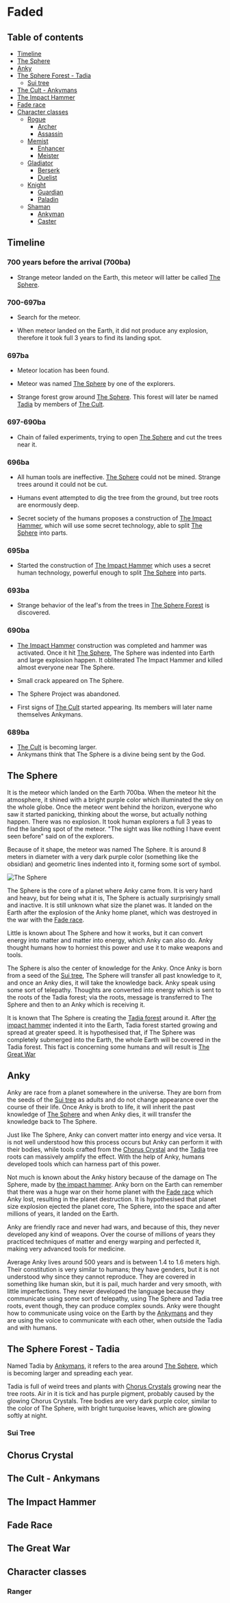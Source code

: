 # Faded

## Table of contents

- [Timeline](#timeline)
- [The Sphere](#the-sphere)
- [Anky](#anky)
- [The Sphere Forest - Tadia](#the-sphere-forest---tadia)
    - [Sui tree](#sui-tree)
- [The Cult - Ankymans](#the-cult---ankymans)
- [The Impact Hammer](#the-impact-hammer)
- [Fade race](#fade-race)
- [Character classes]()
    - [Rogue]()
        - [Archer]()
        - [Assassin]()
    - [Memist]()
        - [Enhancer]()
        - [Meister]()
    - [Gladiator]()
        - [Berserk]()
        - [Duelist]()
    - [Knight]()
        - [Guardian]()
        - [Paladin]()
    - [Shaman]()
        - [Ankyman]()
        - [Caster]()

## Timeline

### 700 years before the arrival (700ba)

- Strange meteor landed on the Earth, this meteor will latter be
  called [The Sphere](#the-sphere).

### 700-697ba

- Search for the meteor.

- When meteor landed on the Earth, it did not produce any explosion, therefore
  it took full 3 years to find its landing spot.

### 697ba

- Meteor location has been found.

- Meteor was named [The Sphere](#the-sphere) by one of the explorers.

- Strange forest grow around [The Sphere](#the-sphere). This forest will later
  be named [Tadia](#the-sphere-forest---tadia)
  by members of [The Cult](#the-cult---ankymans).

### 697-690ba

- Chain of failed experiments, trying to open
  [The Sphere](#the-sphere) and cut the trees near it.

### 696ba

- All human tools are ineffective. [The Sphere](#the-sphere)
  could not be mined. Strange trees around it could not be cut.

- Humans event attempted to dig the tree from the ground, but tree roots are
  enormously deep.

- Secret society of the humans proposes a construction of
  [The Impact Hammer](#the-impact-hammer), which will use some secret
  technology, able to split [The Sphere](#the-sphere)
  into parts.

### 695ba

- Started the construction of [The Impact Hammer](#the-impact-hammer)
  which uses a secret human technology, powerful enough to
  split [The Sphere](#the-sphere) into parts.

### 693ba

- Strange behavior of the leaf's from the trees in
  [The Sphere Forest](#the-sphere-forest---tadia) is discovered.

### 690ba

- [The Impact Hammer](#the-impact-hammer) construction was completed and hammer
  was activated. Once it hit
  [The Sphere](#the-sphere), The Sphere was indented into Earth and large
  explosion happen. It obliterated The Impact Hammer and killed almost everyone
  near The Sphere.

- Small crack appeared on The Sphere.

- The Sphere Project was abandoned.

- First signs of [The Cult](#the-cult---ankymans) started appearing. Its members
  will later name themselves Ankymans.

### 689ba

- [The Cult](#the-cult---ankymans) is becoming larger.
- Ankymans think that The Sphere is a divine being sent by the God.

## The Sphere

It is the meteor which landed on the Earth 700ba. When the meteor hit the
atmosphere, it shined with a bright purple color which illuminated the sky on
the whole globe. Once the meteor went behind the horizon, everyone who saw it
started panicking, thinking about the worse, but actually nothing happen. There
was no explosion. It took human explorers a full 3 yeas to find the landing spot
of the meteor. "The sight was like nothing I have event seen before" said on of
the explorers.

Because of it shape, the meteor was named The Sphere. It is around 8 meters in
diameter with a very dark purple color (something like the obsidian) and
geometric lines indented into it, forming some sort of symbol.

![The Sphere](./docs/assets/the-sphere-1.jpg)

The Sphere is the core of a planet where Anky came from. It is very hard and
heavy, but for being what it is, The Sphere is actually surprisingly small and
inactive. It is still unknown what size the planet was. It landed on the Earth
after the explosion of the Anky home planet, which was destroyed in the war with
the [Fade race](#fade-race).

Little is known about The Sphere and how it works, but it can convert energy
into matter and matter into energy, which Anky can also do. Anky thought humans
how to horniest this power and use it to make weapons and tools.

The Sphere is also the center of knowledge for the Anky. Once Anky is born from
a seed of the [Sui tree](#sui-tree), The Sphere will transfer all past knowledge
to it, and once an Anky dies, it will take the knowledge back. Anky speak using
some sort of telepathy. Thoughts are converted into energy which is sent to the
roots of the Tadia forest; via the roots, message is transferred to The Sphere
and then to an Anky which is receiving it.

It is known that The Sphere is creating
the [Tadia forest](#the-sphere-forest---tadia) around it.
After [the impact hammer](#the-impact-hammer) indented it into the Earth, Tadia
forest started growing and spread at greater speed. It is hypothesised that, if
The Sphere was completely submerged into the Earth, the whole Earth will be
covered in the Tadia forest. This fact is concerning some humans and will result
is [The Great War](#the-great-war)

## Anky

Anky are race from a planet somewhere in the universe. They are born from the
seeds of the [Sui tree](#sui-tree) as adults and do not change appearance over
the course of their life. Once Anky is broth to life, it will inherit the past
knowledge of [The Sphere](#the-sphere) and when Anky dies, it will transfer the
knowledge back to The Sphere.

Just like The Sphere, Anky can convert matter into energy and vice versa. It is
not well understood how this process occurs but Anky can perform it with their
bodies, while tools crafted from the [Chorus Crystal](#chorus-crystal) and
the [Tadia](#the-sphere-forest---tadia) tree roots can massively amplify the
effect. With the help of Anky, humans developed tools which can harness part of
this power.

Not much is known about the Anky history because of the damage on The Sphere,
made by [the impact hammer](#the-impact-hammer). Anky born on the Earth can
remember that there was a huge war on their home planet with
the [Fade race](#fade-race) which Anky lost, resulting in the planet destruction.
It is hypothesised that planet size explosion ejected the planet core, The
Sphere, into the space and after millions of years, it landed on the Earth.

Anky are friendly race and never had wars, and because of this, they never
developed any kind of weapons. Over the course of millions of years they
practiced techniques of matter and energy warping and perfected it, making very
advanced tools for medicine.

Average Anky lives around 500 years and is between 1.4 to 1.6 meters high. Their
constitution is very similar to humans; they have genders, but it is not
understood why since they cannot reproduce. They are covered in something like
human skin, but it is pail, much harder and very smooth, with little
imperfections. They never developed the language because they communicate using
some sort of telepathy, using The Sphere and Tadia tree roots, event though,
they can produce complex sounds. Anky were thought how to communicate using
voice on the Earth by the [Ankymans](#the-cult---ankymans) and they are using
the voice to communicate with each other, when outside the Tadia and with
humans.

## The Sphere Forest - Tadia

Named Tadia by [Ankymans](#the-cult---ankymans), it refers to the area around
[The Sphere](#the-sphere), which is becoming larger and spreading each year.

Tadia is full of weird trees and plants with [Chorus Crystals](#chorus-crystal)
growing near the tree roots. Air in it is tick and has purple pigment, probably
caused by the glowing Chorus Crystals. Tree bodies are very dark purple color,
similar to the color of The Sphere, with bright turquoise leaves, which are
glowing softly at night.

### Sui Tree

## Chorus Crystal

## The Cult - Ankymans

## The Impact Hammer

## Fade Race

## The Great War

## Character classes

### Ranger
